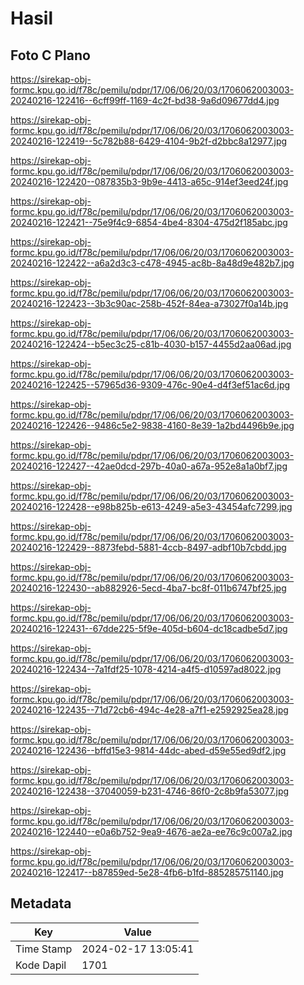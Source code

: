 # Hasil

## Foto C Plano

https://sirekap-obj-formc.kpu.go.id/f78c/pemilu/pdpr/17/06/06/20/03/1706062003003-20240216-122416--6cff99ff-1169-4c2f-bd38-9a6d09677dd4.jpg

https://sirekap-obj-formc.kpu.go.id/f78c/pemilu/pdpr/17/06/06/20/03/1706062003003-20240216-122419--5c782b88-6429-4104-9b2f-d2bbc8a12977.jpg

https://sirekap-obj-formc.kpu.go.id/f78c/pemilu/pdpr/17/06/06/20/03/1706062003003-20240216-122420--087835b3-9b9e-4413-a65c-914ef3eed24f.jpg

https://sirekap-obj-formc.kpu.go.id/f78c/pemilu/pdpr/17/06/06/20/03/1706062003003-20240216-122421--75e9f4c9-6854-4be4-8304-475d2f185abc.jpg

https://sirekap-obj-formc.kpu.go.id/f78c/pemilu/pdpr/17/06/06/20/03/1706062003003-20240216-122422--a6a2d3c3-c478-4945-ac8b-8a48d9e482b7.jpg

https://sirekap-obj-formc.kpu.go.id/f78c/pemilu/pdpr/17/06/06/20/03/1706062003003-20240216-122423--3b3c90ac-258b-452f-84ea-a73027f0a14b.jpg

https://sirekap-obj-formc.kpu.go.id/f78c/pemilu/pdpr/17/06/06/20/03/1706062003003-20240216-122424--b5ec3c25-c81b-4030-b157-4455d2aa06ad.jpg

https://sirekap-obj-formc.kpu.go.id/f78c/pemilu/pdpr/17/06/06/20/03/1706062003003-20240216-122425--57965d36-9309-476c-90e4-d4f3ef51ac6d.jpg

https://sirekap-obj-formc.kpu.go.id/f78c/pemilu/pdpr/17/06/06/20/03/1706062003003-20240216-122426--9486c5e2-9838-4160-8e39-1a2bd4496b9e.jpg

https://sirekap-obj-formc.kpu.go.id/f78c/pemilu/pdpr/17/06/06/20/03/1706062003003-20240216-122427--42ae0dcd-297b-40a0-a67a-952e8a1a0bf7.jpg

https://sirekap-obj-formc.kpu.go.id/f78c/pemilu/pdpr/17/06/06/20/03/1706062003003-20240216-122428--e98b825b-e613-4249-a5e3-43454afc7299.jpg

https://sirekap-obj-formc.kpu.go.id/f78c/pemilu/pdpr/17/06/06/20/03/1706062003003-20240216-122429--8873febd-5881-4ccb-8497-adbf10b7cbdd.jpg

https://sirekap-obj-formc.kpu.go.id/f78c/pemilu/pdpr/17/06/06/20/03/1706062003003-20240216-122430--ab882926-5ecd-4ba7-bc8f-011b6747bf25.jpg

https://sirekap-obj-formc.kpu.go.id/f78c/pemilu/pdpr/17/06/06/20/03/1706062003003-20240216-122431--67dde225-5f9e-405d-b604-dc18cadbe5d7.jpg

https://sirekap-obj-formc.kpu.go.id/f78c/pemilu/pdpr/17/06/06/20/03/1706062003003-20240216-122434--7a1fdf25-1078-4214-a4f5-d10597ad8022.jpg

https://sirekap-obj-formc.kpu.go.id/f78c/pemilu/pdpr/17/06/06/20/03/1706062003003-20240216-122435--71d72cb6-494c-4e28-a7f1-e2592925ea28.jpg

https://sirekap-obj-formc.kpu.go.id/f78c/pemilu/pdpr/17/06/06/20/03/1706062003003-20240216-122436--bffd15e3-9814-44dc-abed-d59e55ed9df2.jpg

https://sirekap-obj-formc.kpu.go.id/f78c/pemilu/pdpr/17/06/06/20/03/1706062003003-20240216-122438--37040059-b231-4746-86f0-2c8b9fa53077.jpg

https://sirekap-obj-formc.kpu.go.id/f78c/pemilu/pdpr/17/06/06/20/03/1706062003003-20240216-122440--e0a6b752-9ea9-4676-ae2a-ee76c9c007a2.jpg

https://sirekap-obj-formc.kpu.go.id/f78c/pemilu/pdpr/17/06/06/20/03/1706062003003-20240216-122417--b87859ed-5e28-4fb6-b1fd-885285751140.jpg


## Metadata

| Key        | Value               |
| ---------- | ------------------- |
| Time Stamp | 2024-02-17 13:05:41 |
| Kode Dapil | 1701                |



